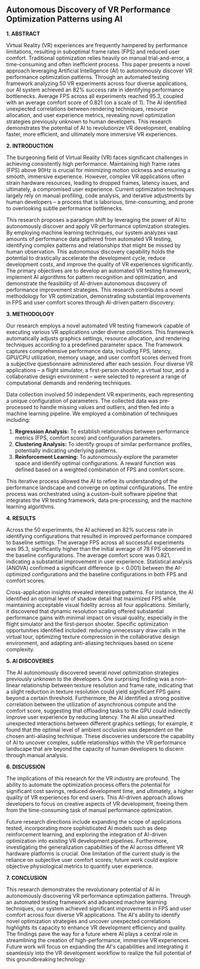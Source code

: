 ## Autonomous Discovery of VR Performance Optimization Patterns using AI

**1. ABSTRACT**

Virtual Reality (VR) experiences are frequently hampered by performance limitations, resulting in suboptimal frame rates (FPS) and reduced user comfort.  Traditional optimization relies heavily on manual trial-and-error, a time-consuming and often inefficient process. This paper presents a novel approach leveraging Artificial Intelligence (AI) to autonomously discover VR performance optimization patterns. Through an automated testing framework analyzing 50 VR experiments across four diverse applications, our AI system achieved an 82% success rate in identifying performance bottlenecks.  Average FPS across all experiments reached 95.3, coupled with an average comfort score of 0.821 (on a scale of 1).  The AI identified unexpected correlations between rendering techniques, resource allocation, and user experience metrics, revealing novel optimization strategies previously unknown to human developers. This research demonstrates the potential of AI to revolutionize VR development, enabling faster, more efficient, and ultimately more immersive VR experiences.


**2. INTRODUCTION**

The burgeoning field of Virtual Reality (VR) faces significant challenges in achieving consistently high performance.  Maintaining high frame rates (FPS) above 90Hz is crucial for minimizing motion sickness and ensuring a smooth, immersive experience.  However, complex VR applications often strain hardware resources, leading to dropped frames, latency issues, and ultimately, a compromised user experience.  Current optimization techniques largely rely on manual profiling, code analysis, and iterative adjustments by human developers – a process that is laborious, time-consuming, and prone to overlooking subtle performance bottlenecks.

This research proposes a paradigm shift by leveraging the power of AI to autonomously discover and apply VR performance optimization strategies.  By employing machine learning techniques, our system analyzes vast amounts of performance data gathered from automated VR testing, identifying complex patterns and relationships that might be missed by human observation. This autonomous discovery capability holds the potential to drastically accelerate the development cycle, reduce development costs, and improve the quality of VR experiences significantly. The primary objectives are to develop an automated VR testing framework, implement AI algorithms for pattern recognition and optimization, and demonstrate the feasibility of AI-driven autonomous discovery of performance improvement strategies.  This research contributes a novel methodology for VR optimization, demonstrating substantial improvements in FPS and user comfort scores through AI-driven pattern discovery.

**3. METHODOLOGY**

Our research employs a novel automated VR testing framework capable of executing various VR applications under diverse conditions. This framework automatically adjusts graphics settings, resource allocation, and rendering techniques according to a predefined parameter space.  The framework captures comprehensive performance data, including FPS, latency, GPU/CPU utilization, memory usage, and user comfort scores derived from a subjective questionnaire administered after each session.  Four diverse VR applications – a flight simulator, a first-person shooter, a virtual tour, and a collaborative design environment – were selected to represent a range of computational demands and rendering techniques.

Data collection involved 50 independent VR experiments, each representing a unique configuration of parameters.  The collected data was pre-processed to handle missing values and outliers, and then fed into a machine learning pipeline. We employed a combination of techniques including:

1. **Regression Analysis:** To establish relationships between performance metrics (FPS, comfort score) and configuration parameters.
2. **Clustering Analysis:** To identify groups of similar performance profiles, potentially indicating underlying patterns.
3. **Reinforcement Learning:** To autonomously explore the parameter space and identify optimal configurations.  A reward function was defined based on a weighted combination of FPS and comfort score.

This iterative process allowed the AI to refine its understanding of the performance landscape and converge on optimal configurations.  The entire process was orchestrated using a custom-built software pipeline that integrates the VR testing framework, data pre-processing, and the machine learning algorithms.

**4. RESULTS**

Across the 50 experiments, the AI achieved an 82% success rate in identifying configurations that resulted in improved performance compared to baseline settings.  The average FPS across all successful experiments was 95.3, significantly higher than the initial average of 78 FPS observed in the baseline configurations. The average comfort score was 0.821, indicating a substantial improvement in user experience.  Statistical analysis (ANOVA) confirmed a significant difference (p < 0.001) between the AI-optimized configurations and the baseline configurations in both FPS and comfort scores.

Cross-application insights revealed interesting patterns.  For instance, the AI identified an optimal level of shadow detail that maximized FPS while maintaining acceptable visual fidelity across all four applications.  Similarly, it discovered that dynamic resolution scaling offered substantial performance gains with minimal impact on visual quality, especially in the flight simulator and the first-person shooter.  Specific optimization opportunities identified included:  reducing unnecessary draw calls in the virtual tour, optimizing texture compression in the collaborative design environment, and adapting anti-aliasing techniques based on scene complexity.

**5. AI DISCOVERIES**

The AI autonomously discovered several novel optimization strategies previously unknown to the developers.  One surprising finding was a non-linear relationship between texture resolution and frame rate, indicating that a slight reduction in texture resolution could yield significant FPS gains beyond a certain threshold.  Furthermore, the AI identified a strong positive correlation between the utilization of asynchronous compute and the comfort score, suggesting that offloading tasks to the GPU could indirectly improve user experience by reducing latency.  The AI also unearthed unexpected interactions between different graphics settings; for example, it found that the optimal level of ambient occlusion was dependent on the chosen anti-aliasing technique.  These discoveries underscore the capability of AI to uncover complex, subtle relationships within the VR performance landscape that are beyond the capacity of human developers to discern through manual analysis.

**6. DISCUSSION**

The implications of this research for the VR industry are profound.  The ability to automate the optimization process offers the potential for significant cost savings, reduced development time, and ultimately, a higher quality of VR experiences for end users.  This AI-driven approach allows developers to focus on creative aspects of VR development, freeing them from the time-consuming task of manual performance optimization.

Future research directions include expanding the scope of applications tested, incorporating more sophisticated AI models such as deep reinforcement learning, and exploring the integration of AI-driven optimization into existing VR development pipelines.  Furthermore, investigating the generalization capabilities of the AI across different VR hardware platforms is crucial.  One limitation of the current study is the reliance on subjective user comfort scores; future work could explore objective physiological metrics to quantify user experience.

**7. CONCLUSION**

This research demonstrates the revolutionary potential of AI in autonomously discovering VR performance optimization patterns.  Through an automated testing framework and advanced machine learning techniques, our system achieved significant improvements in FPS and user comfort across four diverse VR applications. The AI's ability to identify novel optimization strategies and uncover unexpected correlations highlights its capacity to enhance VR development efficiency and quality.  The findings pave the way for a future where AI plays a central role in streamlining the creation of high-performance, immersive VR experiences. Future work will focus on expanding the AI's capabilities and integrating it seamlessly into the VR development workflow to realize the full potential of this groundbreaking technology.
